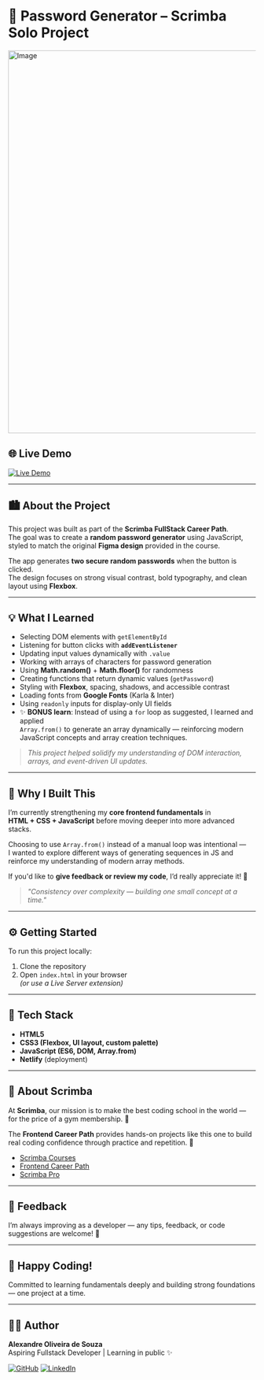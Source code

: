 # 🔐 Password Generator – Scrimba Solo Project

<img width="1440" height="778" alt="Image" src="https://github.com/user-attachments/assets/ba8056cb-65cc-4749-bae0-d577a2a8e7c1" />

## 🌐 Live Demo

[![Live Demo](https://img.shields.io/badge/Live%20Demo-Netlify-blue?style=for-the-badge)](https://password-generator-js-css.netlify.app/)

---

## 🏙️ About the Project

This project was built as part of the **Scrimba FullStack Career Path**.  
The goal was to create a **random password generator** using JavaScript, styled to match the original **Figma design** provided in the course.

The app generates **two secure random passwords** when the button is clicked.  
The design focuses on strong visual contrast, bold typography, and clean layout using **Flexbox**.

---

## 💡 What I Learned

* Selecting DOM elements with `getElementById`
* Listening for button clicks with **`addEventListener`**
* Updating input values dynamically with `.value`
* Working with arrays of characters for password generation
* Using **Math.random()** + **Math.floor()** for randomness
* Creating functions that return dynamic values (`getPassword`)
* Styling with **Flexbox**, spacing, shadows, and accessible contrast
* Loading fonts from **Google Fonts** (Karla & Inter)
* Using `readonly` inputs for display-only UI fields
* ✨ **BONUS learn**: Instead of using a `for` loop as suggested, I learned and applied  
  `Array.from()` to generate an array dynamically — reinforcing modern JavaScript concepts and array creation techniques.

> *This project helped solidify my understanding of DOM interaction, arrays, and event-driven UI updates.*

---

## 🧠 Why I Built This

I’m currently strengthening my **core frontend fundamentals** in  
**HTML + CSS + JavaScript** before moving deeper into more advanced stacks.

Choosing to use `Array.from()` instead of a manual loop was intentional —  
I wanted to explore different ways of generating sequences in JS and reinforce my understanding of modern array methods.

If you'd like to **give feedback or review my code**, I’d really appreciate it! 🙌

> *"Consistency over complexity — building one small concept at a time."*

---

## ⚙️ Getting Started

To run this project locally:

1. Clone the repository  
2. Open `index.html` in your browser  
   *(or use a Live Server extension)*

---

## 🧩 Tech Stack

* **HTML5**
* **CSS3 (Flexbox, UI layout, custom palette)**
* **JavaScript (ES6, DOM, Array.from)**
* **Netlify** (deployment)

---

## 🏫 About Scrimba

At **Scrimba**, our mission is to make the best coding school in the world —  
for the price of a gym membership. 💜

The **Frontend Career Path** provides hands-on projects like this one to build real coding confidence through practice and repetition. 🎯

* [Scrimba Courses](https://scrimba.com/courses)
* [Frontend Career Path](https://scrimba.com/fullstack-path-c0fullstack)
* [Scrimba Pro](https://scrimba.com/pricing)

---

## 💬 Feedback

I’m always improving as a developer — any tips, feedback, or code suggestions are welcome! 🌱

---

## 💜 Happy Coding!

Committed to learning fundamentals deeply and building strong foundations — one project at a time.

---

## 🧑‍💻 Author

**Alexandre Oliveira de Souza**  
Aspiring Fullstack Developer | Learning in public ✨

[![GitHub](https://img.shields.io/badge/GitHub-000?style=for-the-badge&logo=github&logoColor=white)](https://github.com/alex-atip)
[![LinkedIn](https://img.shields.io/badge/LinkedIn-0A66C2?style=for-the-badge&logo=linkedin&logoColor=white)](https://www.linkedin.com/in/alexandre-yukon/)
